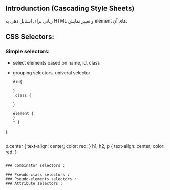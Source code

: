 ## Introdunction (Cascading Style Sheets)
زبانی برای استایل دهی به HTML و تغییر نمایش element های آن.

## CSS Selectors:

### Simple selectors:
- select elements based on name, id, class

- grouping selectors. univeral selector
  ```
  #id{

  }
  .class {

  }

  element {
  }
  * {

}
```

```
p.center {
  text-align: center;
  color: red;
}
 h1, h2, p {
  text-align: center;
  color: red;
}
``` 

### Combinator selectors :

### Pseudo-class selectors :
### Pseudo-elements selectors :
### Attribute selectors :
